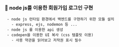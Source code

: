 ### 📝 node js를 이용한 회원가입 로그인 구현
```
 - node js 런타임 환경에서 백엔드를 구현하기 위한 모듈 설치
   - express, ejs, nodemon 등 ... 
 - node js 를 이용한 api 생성
 - codepen을 이용한 UI 복사 (css 템플릿 이용)
   - 사용 약관을 읽어보고 저작권 표시 필수  
```
